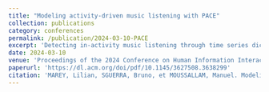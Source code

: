 ```yaml
---
title: "Modeling activity-driven music listening with PACE"
collection: publications
category: conferences
permalink: /publication/2024-03-10-PACE
excerpt: 'Detecting in-activity music listening through time series dictionary learning'
date: 2024-03-10
venue: 'Proceedings of the 2024 Conference on Human Information Interaction and Retrieval.'
paperurl: 'https://dl.acm.org/doi/pdf/10.1145/3627508.3638299'
citation: 'MAREY, Lilian, SGUERRA, Bruno, et MOUSSALLAM, Manuel. Modeling activity-driven music listening with pace. In : Proceedings of the 2024 Conference on Human Information Interaction and Retrieval. 2024. p. 346-351.'
---
```

